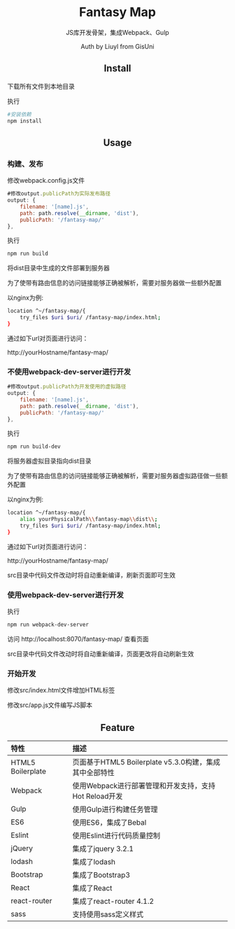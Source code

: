 <div align="center">
  <h1 align="center">Fantasy Map</h1>
  <p align="center">JS库开发骨架，集成Webpack、Gulp</p>
  <p align="center">Auth by Liuyl from GisUni</p>
</div>

<h2 align="center">Install</h2>

下载所有文件到本地目录

执行

```bash
#安装依赖
npm install
```

<h2 align="center">Usage</h2>

### 构建、发布

修改webpack.config.js文件

```js
#修改output.publicPath为实际发布路径
output: {
    filename: '[name].js',
    path: path.resolve(__dirname, 'dist'),
    publicPath: '/fantasy-map/'
},
```

执行

```bash
npm run build
```

将dist目录中生成的文件部署到服务器

为了使带有路由信息的访问链接能够正确被解析，需要对服务器做一些额外配置

以nginx为例:

```bash
location ^~/fantasy-map/{
	try_files $uri $uri/ /fantasy-map/index.html;
}
```

通过如下url对页面进行访问：

http://yourHostname/fantasy-map/

### 不使用webpack-dev-server进行开发
```js
#修改output.publicPath为开发使用的虚拟路径
output: {
    filename: '[name].js',
    path: path.resolve(__dirname, 'dist'),
    publicPath: '/fantasy-map/'
},
```

执行

```bash
npm run build-dev
```

将服务器虚拟目录指向dist目录

为了使带有路由信息的访问链接能够正确被解析，需要对服务器虚拟路径做一些额外配置

以nginx为例:

```bash
location ^~/fantasy-map/{
	alias yourPhysicalPath\\fantasy-map\\dist\\;
	try_files $uri $uri/ /fantasy-map/index.html;
}
```

通过如下url对页面进行访问：

http://yourHostname/fantasy-map/

src目录中代码文件改动时将自动重新编译，刷新页面即可生效


### 使用webpack-dev-server进行开发

执行

```bash
npm run webpack-dev-server
```

访问 http://localhost:8070/fantasy-map/ 查看页面

src目录中代码文件改动时将自动重新编译，页面更改将自动刷新生效

### 开始开发
修改src/index.html文件增加HTML标签

修改src/app.js文件编写JS脚本

<h2 align="center">Feature</h2>
<div align="center">

|特性|描述|
|:--------|:---------|
|HTML5 Boilerplate | 页面基于HTML5 Boilerplate v5.3.0构建，集成其中全部特性 |
|Webpack | 使用Webpack进行部署管理和开发支持，支持Hot Reload开发|
| Gulp | 使用Gulp进行构建任务管理 |
| ES6 | 使用ES6，集成了Bebal |
| Eslint | 使用Eslint进行代码质量控制 |
| jQuery | 集成了jquery 3.2.1 |
| lodash | 集成了lodash |
| Bootstrap | 集成了Bootstrap3 |
| React | 集成了React |
| react-router | 集成了react-router 4.1.2|
| sass | 支持使用sass定义样式|

</div>